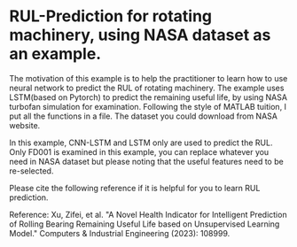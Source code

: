# RUL-Prediction for rotating machinery, using NASA dataset as an example.
The motivation of this example is to help the practitioner to learn how to use neural network to predict the RUL of rotating machinery. 
The example uses LSTM(based on Pytorch) to predict the remaining useful life, by using NASA turbofan simulation for examination. 
  Following the style of MATLAB tuition, I put all the functions in a file. 
  The dataset you could download from NASA website. 
  
In this example, CNN-LSTM and LSTM only are used to predict the RUL.
Only FD001 is examined in this example, you can replace whatever you need in NASA dataset but please noting that the useful features need to be re-selected. 

Please cite the following reference if it is helpful for you to learn RUL prediction.

Reference:
  Xu, Zifei, et al. "A Novel Health Indicator for Intelligent Prediction of Rolling Bearing Remaining Useful Life based on Unsupervised Learning Model." Computers & Industrial Engineering (2023): 108999.
